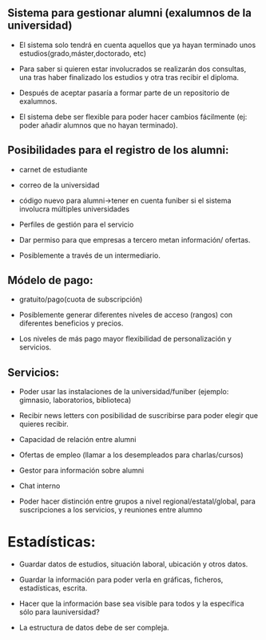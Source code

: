 ﻿## Sistema para gestionar alumni (exalumnos de la universidad)

- El sistema solo tendrá en cuenta aquellos que ya hayan terminado unos estudios(grado,máster,doctorado, etc)

- Para saber si quieren estar involucrados se realizarán dos consultas, una tras haber finalizado los estudios y otra tras recibir el diploma.

- Después de aceptar pasaría a formar parte de un repositorio de exalumnos.

- El sistema debe ser flexible para poder hacer cambios fácilmente (ej: poder añadir alumnos que no hayan terminado).

## Posibilidades para el registro de los alumni:

- carnet de estudiante

- correo de la universidad

- código nuevo para alumni->tener en cuenta funiber si el sistema involucra múltiples universidades

- Perfiles de gestión para el servicio

- Dar permiso para que empresas a tercero metan información/ ofertas.

- Posiblemente a través de un intermediario.

## Módelo de pago:

- gratuito/pago(cuota de subscripción)

- Posiblemente generar diferentes niveles de acceso (rangos) con diferentes beneficios y precios.

- Los niveles de más pago mayor flexibilidad de personalización y servicios.

## Servicios:

- Poder usar las instalaciones de la universidad/funiber (ejemplo: gimnasio, laboratorios, biblioteca)

- Recibir news letters con posibilidad de suscribirse para poder elegir que quieres recibir.

- Capacidad de relación entre alumni

- Ofertas de empleo (llamar a los desempleados para charlas/cursos)

- Gestor para información sobre alumni

- Chat interno

- Poder hacer distinción entre grupos a nivel regional/estatal/global, para suscripciones a los servicios, y reuniones entre alumno

# Estadísticas:

 - Guardar datos de estudios, situación laboral, ubicación y otros datos.

 - Guardar la información para poder verla en gráficas, ficheros, estadísticas, escrita.

 - Hacer que la información base sea visible para todos y la específica sólo para launiversidad?

 - La estructura de datos debe de ser compleja.

